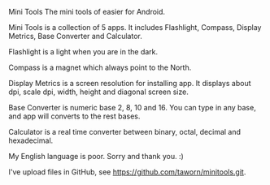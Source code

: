 Mini Tools
The mini tools of easier for Android.

Mini Tools is a collection of 5 apps.  It includes Flashlight, Compass, Display 
Metrics, Base Converter and Calculator.

Flashlight is a light when you are in the dark.

Compass is a magnet which always point to the North.

Display Metrics is a screen resolution for installing app.  It displays about 
dpi, scale dpi, width, height and diagonal screen size.

Base Converter is numeric base 2, 8, 10 and 16.  You can type in any base, and 
app will converts to the rest bases.

Calculator is a real time converter between binary, octal, decimal and 
hexadecimal.

My English language is poor.  Sorry and thank you. :)

I've upload files in GitHub, see https://github.com/taworn/minitools.git.